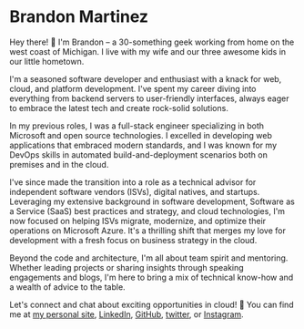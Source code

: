 # Brandon Martinez

Hey there! 👋 I'm Brandon – a 30-something geek working from home on the west
coast of Michigan. I live with my wife and our three awesome kids in our little
hometown.

I'm a seasoned software developer and enthusiast with a knack for web, cloud,
and platform development. I've spent my career diving into everything from
backend servers to user-friendly interfaces, always eager to embrace the latest
tech and create rock-solid solutions.

In my previous roles, I was a full-stack engineer specializing in both Microsoft
and open source technologies. I excelled in developing web applications that
embraced modern standards, and I was known for my DevOps skills in automated
build-and-deployment scenarios both on premises and in the cloud.

I've since made the transition into a role as a technical advisor for
independent software vendors (ISVs), digital natives, and startups. Leveraging
my extensive background in software development, Software as a Service (SaaS)
best practices and strategy, and cloud technologies, I'm now focused on helping
ISVs migrate, modernize, and optimize their operations on Microsoft Azure. It's
a thrilling shift that merges my love for development with a fresh focus on
business strategy in the cloud.

Beyond the code and architecture, I'm all about team spirit and mentoring.
Whether leading projects or sharing insights through speaking engagements and
blogs, I'm here to bring a mix of technical know-how and a wealth of advice to
the table.

Let's connect and chat about exciting opportunities in cloud! 🚀 You can find me
at [my personal site](https://www.brandonmartinez.com/),
[LinkedIn](http://linkedin.brandonmartinez.com/),
[GitHub](http://github.brandonmartinez.com/),
[twitter](http://twitter.brandonmartinez.com/), or
[Instagram](http://instagram.brandonmartinez.com/).

